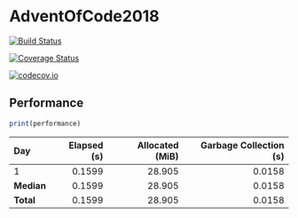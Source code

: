 # AdventOfCode2018

[![Build Status](https://travis-ci.org/ellisvalentiner/AdventOfCode2018.jl.svg?branch=master)](https://travis-ci.org/ellisvalentiner/AdventOfCode2018)

[![Coverage Status](https://coveralls.io/repos/ellisvalentiner/AdventOfCode2018.jl/badge.svg?branch=master&service=github)](https://coveralls.io/github/ellisvalentiner/AdventOfCode2018?branch=master)

[![codecov.io](http://codecov.io/github/ellisvalentiner/AdventOfCode2018.jl/coverage.svg?branch=master)](http://codecov.io/github/ellisvalentiner/AdventOfCode2018?branch=master)



## Performance

````julia
print(performance)
````


| Day        | Elapsed (s) | Allocated (MiB) | Garbage Collection (s) |
|:---------- | -----------:| ---------------:| ----------------------:|
| 1          |      0.1599 |          28.905 |                 0.0158 |
| **Median** |      0.1599 |          28.905 |                 0.0158 |
| **Total**  |      0.1599 |          28.905 |                 0.0158 |

